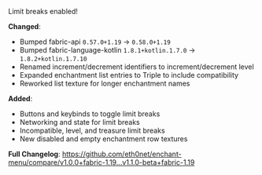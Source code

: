 Limit breaks enabled!

**Changed**:

- Bumped fabric-api `0.57.0+1.19` -> `0.58.0+1.19`
- Bumped fabric-language-kotlin `1.8.1+kotlin.1.7.0` -> `1.8.2+kotlin.1.7.10`
- Renamed increment/decrement identifiers to increment/decrement level
- Expanded enchantment list entries to Triple to include compatibility
- Reworked list texture for longer enchantment names

**Added**:

- Buttons and keybinds to toggle limit breaks
- Networking and state for limit breaks
- Incompatible, level, and treasure limit breaks
- New disabled and empty enchantment row textures

**Full Changelog**: https://github.com/eth0net/enchant-menu/compare/v1.0.0+fabric-1.19...v1.1.0-beta+fabric-1.19
